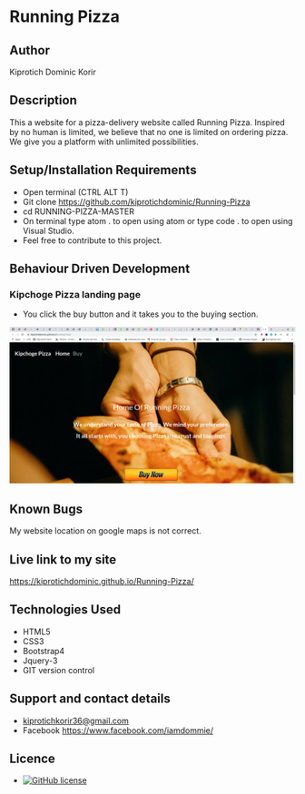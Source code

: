 # Running Pizza

## Author

Kiprotich Dominic Korir

## Description

This a website for a pizza-delivery website called Running Pizza. Inspired by no human is limited, we believe that no one is limited on ordering pizza.
We give you a platform with unlimited possibilities.

## Setup/Installation Requirements

- Open terminal (CTRL ALT T)
- Git clone  <https://github.com/kiprotichdominic/Running-Pizza>
- cd RUNNING-PIZZA-MASTER
- On terminal type atom . to open using atom or type code . to open using Visual Studio.
- Feel free to contribute to this project.

## Behaviour Driven Development

### Kipchoge Pizza landing page

- You click the buy button and it takes you to the buying section.
<img src="images/home.png">

## Known Bugs

My website location on google maps is not correct.

## Live link to my site

<https://kiprotichdominic.github.io/Running-Pizza/>

## Technologies Used

- HTML5
- CSS3
- Bootstrap4
- Jquery-3
- GIT version control

## Support and contact details

- kiprotichkorir36@gmail.com
- Facebook <https://www.facebook.com/iamdommie/>

## Licence

- [![GitHub license](https://img.shields.io/github/license/Naereen/StrapDown.js.svg)](https://github.com/Naereen/StrapDown.js/blob/master/LICENSE)
